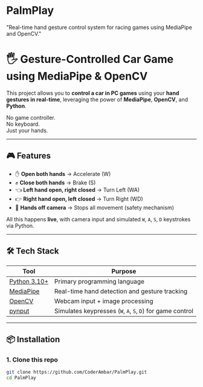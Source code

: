 # PalmPlay
"Real-time hand gesture control system for racing games using MediaPipe and OpenCV."
# 🖐️ Gesture-Controlled Car Game using MediaPipe & OpenCV

This project allows you to **control a car in PC games** using your **hand gestures in real-time**, leveraging the power of **MediaPipe**, **OpenCV**, and **Python**.

No game controller.  
No keyboard.  
Just your hands.

---

## 🎮 Features

- ✋ **Open both hands** → Accelerate (W)
- ✊ **Close both hands** → Brake (S)
- 👈 **Left hand open, right closed** → Turn Left (WA)
- 👉 **Right hand open, left closed** → Turn Right (WD)
- 👻 **Hands off camera** → Stops all movement (safety mechanism)

All this happens **live**, with camera input and simulated `W`, `A`, `S`, `D` keystrokes via Python.

---

## 🛠 Tech Stack

| Tool | Purpose |
|------|---------|
| [Python 3.10+](https://www.python.org/downloads/release/python-3100/) | Primary programming language |
| [MediaPipe](https://google.github.io/mediapipe/) | Real-time hand detection and gesture tracking |
| [OpenCV](https://opencv.org/) | Webcam input + image processing |
| [pynput](https://pynput.readthedocs.io/en/latest/) | Simulates keypresses (`W`, `A`, `S`, `D`) for game control |

---

## 📦 Installation

### 1. Clone this repo
```bash
git clone https://github.com/CoderAmbar/PalmPlay.git
cd PalmPlay
